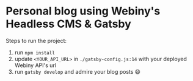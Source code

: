 # Personal blog using Webiny's Headless CMS & Gatsby

Steps to run the project:
1. run `npm install`
2. update `<YOUR_API_URL>` in `./gatsby-config.js:14` with your deployed Webiny API's url
3. run `gatsby develop` and admire your blog posts 😄